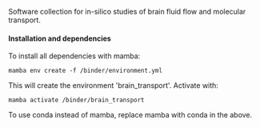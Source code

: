 Software collection for in-silico studies of brain fluid flow and
molecular transport.

#### Installation and dependencies

To install all dependencies with mamba:

`mamba env create -f /binder/environment.yml`

This will create the environment 'brain_transport'. Activate with:

`mamba activate /binder/brain_transport`

To use conda instead of mamba, replace mamba with conda in the above.

